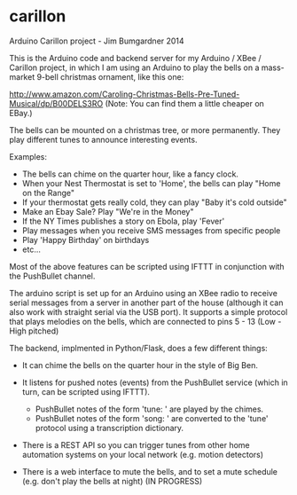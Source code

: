 carillon
========

Arduino Carillon project - Jim Bumgardner 2014

This is the Arduino code and backend server for my Arduino / XBee / Carillon project, in which I am using an Arduino to play the bells on a mass-market 9-bell christmas ornament, like this one: 

http://www.amazon.com/Caroling-Christmas-Bells-Pre-Tuned-Musical/dp/B00DELS3RO
(Note: You can find them a little cheaper on EBay.)

The bells can be mounted on a christmas tree, or more permanently.  They play different tunes to announce interesting events.

Examples: 

   * The bells can chime on the quarter hour, like a fancy clock.
   * When your Nest Thermostat is set to 'Home', the bells can play "Home on the Range"
   * If your thermostat gets really cold, they can play "Baby it's cold outside"
   * Make an Ebay Sale? Play "We're in the Money"
   * If the NY Times publishes a story on Ebola, play 'Fever'
   * Play messages when you receive SMS messages from specific people
   * Play 'Happy Birthday' on birthdays
   * etc...

Most of the above features can be scripted using IFTTT in conjunction with the PushBullet channel.

The arduino script is set up for an Arduino using an XBee radio to receive serial messages from a server in another part of the house (although it can also work with straight serial via the USB port).  It supports a simple protocol that plays melodies on the bells, which are connected to pins 5 - 13 (Low - High pitched)

The backend, implmented in Python/Flask, does a few different things:

   * It can chime the bells on the quarter hour in the style of Big Ben.

   * It listens for pushed notes (events) from the PushBullet service (which in turn, can be scripted using IFTTT).
      * PushBullet notes of the form 'tune: <melody>' are played by the chimes.
      * PushBullet notes of the form 'song: <name>' are converted to the 'tune' protocol using a transcription dictionary.

   * There is a REST API so you can trigger tunes from other home automation systems on your local network (e.g. motion detectors)
      
   * There is a web interface to mute the bells, and to set a mute schedule (e.g. don't play the bells at night) (IN PROGRESS)

